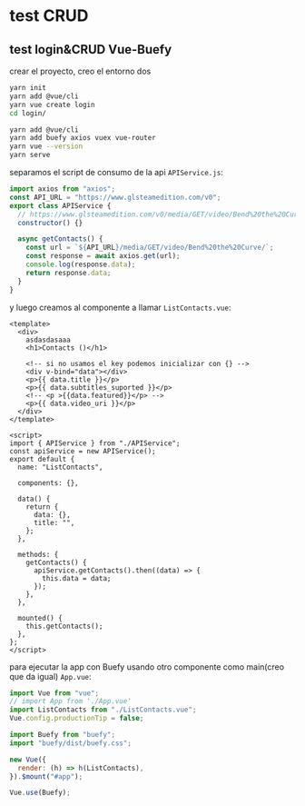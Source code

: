 # test CRUD

## test login&CRUD Vue-Buefy

crear el proyecto, creo el entorno dos

```bash
yarn init
yarn add @vue/cli
yarn vue create login
cd login/

yarn add @vue/cli
yarn add buefy axios vuex vue-router
yarn vue --version
yarn serve
```

separamos el script de consumo de la api `APIService.js`:

```js
import axios from "axios";
const API_URL = "https://www.glsteamedition.com/v0";
export class APIService {
  // https://www.glsteamedition.com/v0/media/GET/video/Bend%20the%20Curve/
  constructor() {}

  async getContacts() {
    const url = `${API_URL}/media/GET/video/Bend%20the%20Curve/`;
    const response = await axios.get(url);
    console.log(response.data);
    return response.data;
  }
}
```

y luego creamos al componente a llamar `ListContacts.vue`:

```vue
<template>
  <div>
    asdasdasaaa
    <h1>Contacts ()</h1>

    <!-- si no usamos el key podemos inicializar con {} -->
    <div v-bind="data"></div>
    <p>{{ data.title }}</p>
    <p>{{ data.subtitles_suported }}</p>
    <!-- <p >{{data.featured}}</p> -->
    <p>{{ data.video_uri }}</p>
  </div>
</template>

<script>
import { APIService } from "./APIService";
const apiService = new APIService();
export default {
  name: "ListContacts",

  components: {},

  data() {
    return {
      data: {},
      title: "",
    };
  },

  methods: {
    getContacts() {
      apiService.getContacts().then((data) => {
        this.data = data;
      });
    },
  },

  mounted() {
    this.getContacts();
  },
};
</script>

```

para ejecutar la app con Buefy usando otro componente como main(creo que da igual) `App.vue`:

```js
import Vue from "vue";
// import App from './App.vue'
import ListContacts from "./ListContacts.vue";
Vue.config.productionTip = false;

import Buefy from "buefy";
import "buefy/dist/buefy.css";

new Vue({
  render: (h) => h(ListContacts),
}).$mount("#app");

Vue.use(Buefy);
```